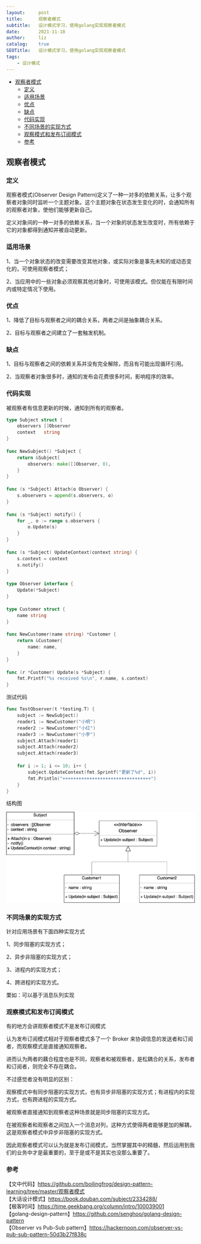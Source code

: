 ```yaml
---
layout:     post
title:      观察者模式
subtitle:   设计模式学习，使用golang实现观察者模式
date:       2021-11-18
author:     liz
catalog:    true
SEOTitle:   设计模式学习，使用golang实现观察者模式
tags:
    - 设计模式
---
```


<!-- START doctoc generated TOC please keep comment here to allow auto update -->
<!-- DON'T EDIT THIS SECTION, INSTEAD RE-RUN doctoc TO UPDATE -->

- [观察者模式](#%E8%A7%82%E5%AF%9F%E8%80%85%E6%A8%A1%E5%BC%8F)
  - [定义](#%E5%AE%9A%E4%B9%89)
  - [适用场景](#%E9%80%82%E7%94%A8%E5%9C%BA%E6%99%AF)
  - [优点](#%E4%BC%98%E7%82%B9)
  - [缺点](#%E7%BC%BA%E7%82%B9)
  - [代码实现](#%E4%BB%A3%E7%A0%81%E5%AE%9E%E7%8E%B0)
  - [不同场景的实现方式](#%E4%B8%8D%E5%90%8C%E5%9C%BA%E6%99%AF%E7%9A%84%E5%AE%9E%E7%8E%B0%E6%96%B9%E5%BC%8F)
  - [观察模式和发布订阅模式](#%E8%A7%82%E5%AF%9F%E6%A8%A1%E5%BC%8F%E5%92%8C%E5%8F%91%E5%B8%83%E8%AE%A2%E9%98%85%E6%A8%A1%E5%BC%8F)
  - [参考](#%E5%8F%82%E8%80%83)

<!-- END doctoc generated TOC please keep comment here to allow auto update -->

## 观察者模式

### 定义

观察者模式(Observer Design Pattern)定义了一种一对多的依赖关系，让多个观察者对象同时监听一个主题对象。这个主题对象在状态发生变化的时，会通知所有的观察者对象，使他们能够更新自己。  

定义对象间的一种一对多的依赖关系，当一个对象的状态发生改变时，所有依赖于它的对象都得到通知并被自动更新。  

### 适用场景

1、当一个对象状态的改变需要改变其他对象，或实际对象是事先未知的或动态变化的，可使用观察者模式；  

2、当应用中的一些对象必须观察其他对象时，可使用该模式。但仅能在有限时间内或特定情况下使用。

### 优点

1、降低了目标与观察者之间的耦合关系，两者之间是抽象耦合关系。  

2、目标与观察者之间建立了一套触发机制。  

### 缺点

1、目标与观察者之间的依赖关系并没有完全解除，而且有可能出现循环引用。    

2、当观察者对象很多时，通知的发布会花费很多时间，影响程序的效率。  

### 代码实现

被观察者有信息更新的时候，通知到所有的观察者。   

```go
type Subject struct {
	observers []Observer
	context   string
}

func NewSubject() *Subject {
	return &Subject{
		observers: make([]Observer, 0),
	}
}

func (s *Subject) Attach(o Observer) {
	s.observers = append(s.observers, o)
}

func (s *Subject) notify() {
	for _, o := range s.observers {
		o.Update(s)
	}
}

func (s *Subject) UpdateContext(context string) {
	s.context = context
	s.notify()
}

type Observer interface {
	Update(*Subject)
}

type Customer struct {
	name string
}

func NewCustomer(name string) *Customer {
	return &Customer{
		name: name,
	}
}

func (r *Customer) Update(s *Subject) {
	fmt.Printf("%s received %s\n", r.name, s.context)
}
```

测试代码  

```go
func TestObserver(t *testing.T) {
	subject := NewSubject()
	reader1 := NewCustomer("小明")
	reader2 := NewCustomer("小红")
	reader3 := NewCustomer("小李")
	subject.Attach(reader1)
	subject.Attach(reader2)
	subject.Attach(reader3)

	for i := 1; i <= 10; i++ {
		subject.UpdateContext(fmt.Sprintf("更新了%d", i))
		fmt.Println("+++++++++++++++++++++++++++++++++")
	}
}
```

结构图  

<img src="/img/pattern-observer.png" alt="observer" />

### 不同场景的实现方式

针对应用场景有下面四种实现方式  

1、同步阻塞的实现方式；  

2、异步非阻塞的实现方式；  

3、进程内的实现方式；  

4、跨进程的实现方式。

栗如：可以基于消息队列实现  

### 观察模式和发布订阅模式

有的地方会讲观察者模式不是发布订阅模式   

认为发布订阅模式相对于观察者模式多了一个 Broker 来协调信息的发送者和订阅者，而观察模式是直接通知观察者。  

进而认为两者的藕合程度也是不同，观察者和被观察者，是松耦合的关系，发布者和订阅者，则完全不存在耦合。   

不过感觉者没有明显的区别：  

观察模式中有同步阻塞的实现方式，也有异步非阻塞的实现方式；有进程内的实现方式，也有跨进程的实现方式。  

被观察者直接通知到观察者这种场景就是同步阻塞的实现方式。  

在被观察者和观察者之间加入一个消息对列，这种方式使得两者能够更加的解耦，这是观察者模式中异步非阻塞的实现方式。   

因此观察者模式可以认为就是发布订阅模式，当然掌握其中的精髓，然后运用到我们的业务中才是最重要的，至于是或不是其实也没那么重要了。   

### 参考

【文中代码】https://github.com/boilingfrog/design-pattern-learning/tree/master/观察者模式   
【大话设计模式】https://book.douban.com/subject/2334288/  
【极客时间】https://time.geekbang.org/column/intro/100039001    
【golang-design-pattern】https://github.com/senghoo/golang-design-pattern    
【Observer vs Pub-Sub pattern】https://hackernoon.com/observer-vs-pub-sub-pattern-50d3b27f838c  


